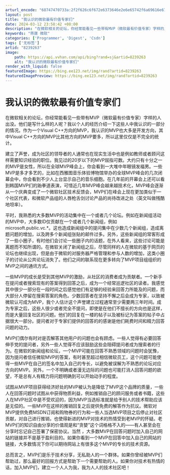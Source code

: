 ```yaml
---
arturl_encode: "68747470733a:2f2f626c6f672e6373646e2e6e65742f6a69616e677368656e:672f61727469636c652f64657461696c732f38323339323633"
layout: post
title: "我认识的微软最有价值专家们"
date: 2024-03-12 23:58:42 +08:00
description: "在微软相关的论坛，你经常能看见一些带有MVP（微软最有价值专家）字样的人出没。他们是写什么样的人呢？"
keywords: "蒋晟 微软"
categories: ['Programmer', 'Digest', 'Csdn']
tags: ['无标签']
artid: "8239263"
image:
    path: https://api.vvhan.com/api/bing?rand=sj&artid=8239263
    alt: "我认识的微软最有价值专家们"
render_with_liquid: false
featuredImage: https://bing.ee123.net/img/rand?artid=8239263
featuredImagePreview: https://bing.ee123.net/img/rand?artid=8239263
---
```


# 我认识的微软最有价值专家们

在微软相关的论坛，你经常能看见一些带有MVP（微软最有价值专家）字样的人出没。他们是写什么样的人呢？我以个人的经历介绍一下这些人中我认识的一部分的情况。作为一个Visual C++方向的MVP，我认识的MVP也大多是开发方向，其中Visual C++方向的MVP比其他方向的MVP要多，所以这里仅仅是不完全的统计。

建立了声誉，成为社区的领导者的人通常也在现实生活中也是例如教师或者顾问这样需要知识经验的职位。我见过的20岁以下的MVP屈指可数。大约只有十分之一的MVP是女性，所以在全球MVP峰会上，你会看到一大堆中年眼镜发福男。一些MVP是多才多艺的，比如在西雅图音乐体验博物馆举办的全球MVP峰会的几次闭幕会中，你会看到不少人上台显示自己的音乐细胞。在几年前的开幕会上还可以看到韩国MVP们的跆拳道表演，可惜近几年MVP峰会越来越技术化，MVP峰会逐渐从一个庆典变成了一个微软社区技术反馈会，MVP们在峰会上现在更加类似于一个社区代表，和微软产品组的人唇枪舌剑讨论产品的尚待改进之处（英文叫做残酷地坦率）。

平时，我熟悉的大多数MVP的活动集中在一个或者几个论坛。例如在新闻组活动的MVP中，大多数ID仅贡献在一个或者几个新闻组，例如microsoft.public.vc.\*。这也造成新闻组中的提问集中在少数几个新闻组，造成离题问题的增加，以及跨多个新闻组张贴的邮件过多。另外，这些新闻组的常客形成了一些小圈子，有时他们会讨论一些圈子内的话题，在外人看来，这些讨论可能是离题而不知所谓的。在微软关闭了新闻组之后，尽管同样的人在微软的基于网页的论坛也继续出现，但是由于微软的对服务器严格管理和参与人数的增加，这类小圈子的讨论从公共论坛消失了。他们之间的联系现在更多转向了MVP项目组组织的MVP之间的通讯方式。

一些MVP的成长是受到其他MVP的激励，从社区的消费者成为贡献者。一个新手在提问或者搜索现有的答案得到回答之后，成为一个经常巡逻社区的读者。我感觉其中很少一部分在一段时间之后感觉他们有足够的经验来回答力所能及的问题，而大部分人停留在搜索答案的角色。少数回答者在坚持不懈之后会成为专家，以致被微软认可成为MVP，我个人估计这个声誉建立过程通常至少需要两三年时间。成为专家之后，这些人很少或者完全不提问，即使是在他们不擅长的方向也是这样，而是大量回复社区的问题。他们的回复在一楼的帖子以及被标记为答案的帖子中占据很大一部分。提问者对于专家们提供的回答的的感谢是他们耗费时间和精力回答问题的动力。

MVP们偶尔有时对是否解答其他用户的问题也会有顾虑。一些人觉得有必要回答伸手党的提问者，另外一些人觉得不应该鼓励这些会阻碍提问者成为搜索者的行为。在微软的新闻组和论坛，一个MVP可能在回答不熟悉领域的问题时会犹豫，因为提问者信任微软MVP的答案，有时甚至超过相信微软员工，这个问题可能使得一些MVP在自己的签名中加入自己的专长，以避免被误解为不熟悉的论坛对应方向的MVP。另外，一个不明确或者漫无边际的问题也可能打消人回答问题的欲望，不是总有人有精力将问题明确到可以开始动手的程度。

试图从MVP项目获得经济好处的MVP被认为是降低了MVP这个品牌的质量，一些人在回答问题时试图从中获得物质利益，例如推销自己的顾问服务或者书籍，这些人在MVP社区中是不受欢迎的，因为MVP当选标准就是给予别人的技术帮助应该是无偿的。一些MVP在这样的推销回复之后提供免费的解答作为抗议。微软对MVP提供免费MSDN订阅和购物券的行为和一些人当选MVP项目之后停止对社区贡献，对自己进行推销，也使得新进的MVP对技术的热情受到老MVP的怀疑。老MVP们的知识自由分享的价值观是和“贪婪”这个词格格不入的——有人甚至会在分享时忘记自己签署了保密协议。当然 ，大多数MVP在回答问题时加入自己的网站的链接并不是基于盈利目的。如果你看到一个MVP在回答中加入自己的网站的链接，大多数情况下你可以期待网站上有很多这个MVP的专长的技术资源。

总而言之，MVP们是乐于技术分享，无私助人的一个群体。如果你曾经被MVP们帮助过，那么最好的回报方式是帮助下一个需要帮助的人。如果你对技术有热情的话，加入MVP们，建立一个人人为我，我为人人的技术社区吧！